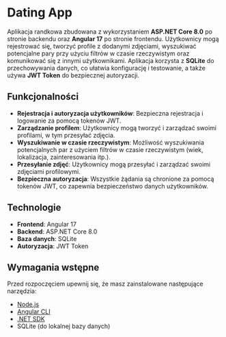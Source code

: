 # Dating App

Aplikacja randkowa zbudowana z wykorzystaniem **ASP.NET Core 8.0** po stronie backendu oraz **Angular 17** po stronie frontendu. Użytkownicy mogą rejestrować się, tworzyć profile z dodanymi zdjęciami, wyszukiwać potencjalne pary przy użyciu filtrów w czasie rzeczywistym oraz komunikować się z innymi użytkownikami. Aplikacja korzysta z **SQLite** do przechowywania danych, co ułatwia konfigurację i testowanie, a także używa **JWT Token** do bezpiecznej autoryzacji. 

## Funkcjonalności

- **Rejestracja i autoryzacja użytkowników**: Bezpieczna rejestracja i logowanie za pomocą tokenów JWT.
- **Zarządzanie profilem**: Użytkownicy mogą tworzyć i zarządzać swoimi profilami, w tym przesyłać zdjęcia.
- **Wyszukiwanie w czasie rzeczywistym**: Możliwość wyszukiwania potencjalnych par z użyciem filtrów w czasie rzeczywistym (wiek, lokalizacja, zainteresowania itp.).
- **Przesyłanie zdjęć**: Użytkownicy mogą przesyłać i zarządzać swoimi zdjęciami profilowymi.
- **Bezpieczna autoryzacja**: Wszystkie żądania są chronione za pomocą tokenów JWT, co zapewnia bezpieczeństwo danych użytkowników.

## Technologie

- **Frontend**: Angular 17
- **Backend**: ASP.NET Core 8.0
- **Baza danych**: SQLite
- **Autoryzacja**: JWT Token

## Wymagania wstępne

Przed rozpoczęciem upewnij się, że masz zainstalowane następujące narzędzia:

- [Node.js](https://nodejs.org/)
- [Angular CLI](https://angular.io/cli)
- [.NET SDK](https://dotnet.microsoft.com/download)
- SQLite (do lokalnej bazy danych)
